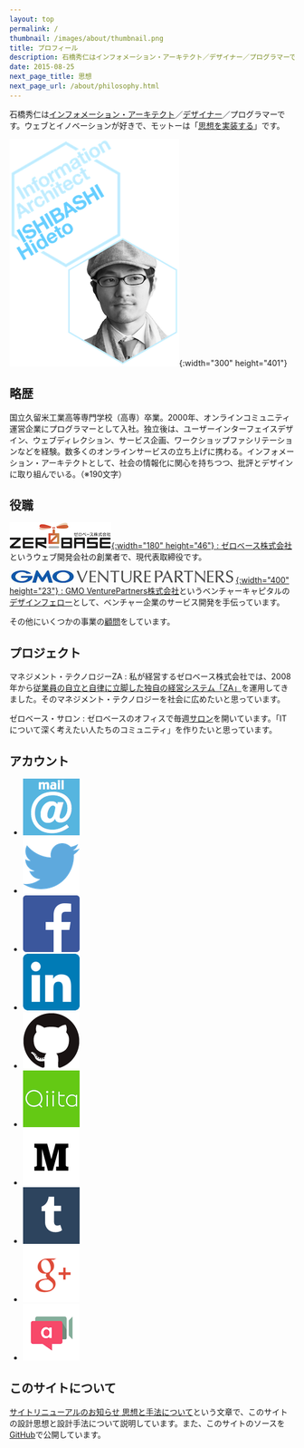 ```yaml
---
layout: top
permalink: /
thumbnail: /images/about/thumbnail.png
title: プロフィール
description: 石橋秀仁はインフォメーション・アーキテクト／デザイナー／プログラマーです。ウェブとイノベーションが好きで、モットーは「思想を実装する」です。
date: 2015-08-25
next_page_title: 思想
next_page_url: /about/philosophy.html
---
```


石橋秀仁は[インフォメーション・アーキテクト](/blog/2014/04/25/future-of-information-architect.html)／[デザイナー](/blog/2013/12/03/semantic-turn.html)／プログラマーです。ウェブとイノベーションが好きで、モットーは「[思想を実装する](/about/philosophy.html)」です。

![Hideto ISHIBASHI, Information Architect](/images/about/2015-01-14-profile/title_portrait.png){:width="300" height="401"}

## 略歴

国立久留米工業高等専門学校（高専）卒業。2000年、オンラインコミュニティ運営企業にプログラマーとして入社。独立後は、ユーザーインターフェイスデザイン、ウェブディレクション、サービス企画、ワークショップファシリテーションなどを経験。数多くのオンラインサービスの立ち上げに携わる。インフォメーション・アーキテクトとして、社会の情報化に関心を持ちつつ、批評とデザインに取り組んでいる。（※190文字）

## 役職

<a href="http://zerobase.jp"><img src="/images/about/2015-01-14-profile/zerobase.png" alt="ゼロベース株式会社のロゴ">{:width="180" height="46"} 
: ゼロベース株式会社</a>というウェブ開発会社の創業者で、現代表取締役です。

<a href="http://www.gmo-vp.com"><img src="/images/about/2015-01-14-profile/gmovp.jpg" alt="GMO VenturePartners株式会社のロゴ">{:width="400" height="23"}
: GMO VenturePartners株式会社</a>というベンチャーキャピタルの<a href="/blog/2014/12/01/design-fellow-at-venture-capital.html">デザインフェロー</a>として、ベンチャー企業のサービス開発を手伝っています。

その他にいくつかの事業の[顧問](/about/advice.html)をしています。


## プロジェクト

マネジメント・テクノロジーZA
: 私が経営するゼロベース株式会社では、2008年から[従業員の自立と自律に立脚した独自の経営システム「ZA」](http://www.zerobase.jp/za/)を運用してきました。そのマネジメント・テクノロジーを社会に広めたいと思っています。

ゼロベース・サロン
: ゼロベースのオフィスで毎週[サロン](http://www.zerobase.jp/salon/)を開いています。「ITについて深く考えたい人たちのコミュニティ」を作りたいと思っています。


## アカウント

<ul class="external link">
  <li><a href="mailto:hidetoi@gmail.com"><img alt="email" src="/images/about/2015-01-14-profile/mail_icon.png"></a></li>
  <li><a href="https://twitter.com/zerobase"><img alt="Twitter" src="/images/about/2015-01-14-profile/Twitter_logo_blue.png"></a></li>
  <li><a href="https://www.facebook.com/ishibashi.hideto"><img alt="Facebook" src="/images/about/2015-01-14-profile/FB-f-Logo__blue_100.png"></a></li>
  <li><a href="http://jp.linkedin.com/in/ishibashihideto"><img alt="LinkedIn" src="/images/about/2015-01-14-profile/LinkedIn-InBug-2CRev.png"></a></li>
  <li><a href="https://github.com/zerobase"><img alt="GitHub" src="/images/about/2015-01-14-profile/GitHub-Mark.png"></a></li>
  <li><a href="http://qiita.com/zerobase"><img alt="Qiita" src="/images/about/2015-01-14-profile/Qiita.png"></a></li>
  <li><a href="http://medium.com/@zerobase/"><img alt="Medium" src="/images/about/2015-01-14-profile/Medium-logo-dark100.png"></a></li>
  <li><a href="http://ishibashi.tumblr.com/"><img alt="Tumblr" src="/images/about/2015-01-14-profile/tumblr_logo_white_blue.png"></a></li>
  <li><a href="https://plus.google.com/+IshibashiHideto"><img alt="Google+" src="/images/about/2015-01-14-profile/g+icon.png"></a></li>
  <li><a href="https://appear.in/zerobase"><img alt="appear.in" src="/images/about/2015-01-14-profile/logo-appear.in.png"></a></li>
</ul>


## このサイトについて

[サイトリニューアルのお知らせ 思想と手法について](/activity/2015/02/18/redesigned.html)という文章で、このサイトの設計思想と設計手法について説明しています。また、このサイトのソースを[GitHub](https://github.com/zerobase/zerobase.github.io)で公開しています。

